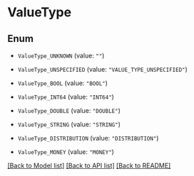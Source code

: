 # ValueType

## Enum


* `ValueType_UNKNOWN` (value: `""`)

* `ValueType_UNSPECIFIED` (value: `"VALUE_TYPE_UNSPECIFIED"`)

* `ValueType_BOOL` (value: `"BOOL"`)

* `ValueType_INT64` (value: `"INT64"`)

* `ValueType_DOUBLE` (value: `"DOUBLE"`)

* `ValueType_STRING` (value: `"STRING"`)

* `ValueType_DISTRIBUTION` (value: `"DISTRIBUTION"`)

* `ValueType_MONEY` (value: `"MONEY"`)


[[Back to Model list]](../README.md#documentation-for-models) [[Back to API list]](../README.md#documentation-for-api-endpoints) [[Back to README]](../README.md)


